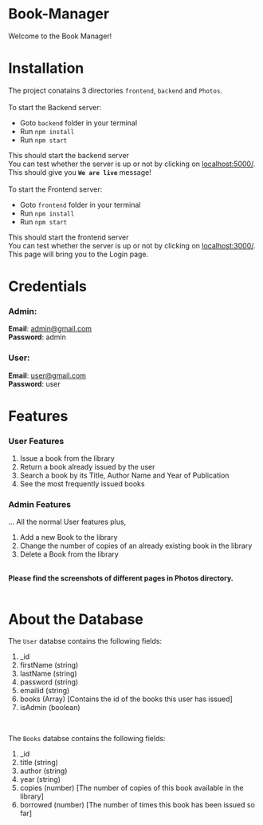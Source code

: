 # Book-Manager
Welcome to the Book Manager!
<br />

# Installation
The project conatains 3 directories ```frontend```, ```backend``` and ```Photos```.
<br />
<br />
To start the Backend server:

 - Goto ```backend``` folder in your terminal
 - Run ```npm install``` 
 - Run ```npm start```

This should start the backend server
<br />
You can test whether the server is up or not by clicking on <a href="https://localhost:5000/">localhost:5000/</a>.
<br />
This should give you <b>```We are live```</b> message!
<br />
<br />
To start the Frontend server:

 - Goto ```frontend``` folder in your terminal
 - Run ```npm install```
 - Run ```npm start```

This should start the frontend server
<br />
You can test whether the server is up or not by clicking on <a href="https://localhost:3000/">localhost:3000/</a>.
<br />
This page will bring you to the Login page.

# Credentials
### Admin:
<b>Email</b>: admin@gmail.com
<br />
<b>Password</b>: admin

### User:
<b>Email</b>: user@gmail.com
<br />
<b>Password</b>: user

# Features
### User Features
1. Issue a book from the library
2. Return a book already issued by the user
3. Search a book by its Title, Author Name and Year of Publication
4. See the most frequently issued books

### Admin Features
... All the normal User features plus, 
1. Add a new Book to the library 
2. Change the number of copies of an already existing book in the library 
3. Delete a Book from the library

<br />
<b>Please find the screenshots of different pages in Photos directory.</b>
<br />
<br />

# About the Database

The ```User``` databse contains the following fields:
1. _id
2. firstName (string)
3. lastName (string)
4. password (string)
5. emailid (string)
6. books (Array) [Contains the id of the books this user has issued]
7. isAdmin (boolean)

<br />

The ```Books``` databse contains the following fields:
1. _id
2. title (string)
3. author (string)
4. year (string)
5. copies (number) [The number of copies of this book available in the library]
6. borrowed (number) [The number of times this book has been issued so far]